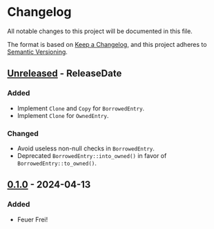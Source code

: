 # Changelog
All notable changes to this project will be documented in this file.

The format is based on [Keep a Changelog](https://keepachangelog.com/en/1.0.0/),
and this project adheres to [Semantic Versioning](https://semver.org/spec/v2.0.0.html).

<!-- next-header -->

## [Unreleased] - ReleaseDate
### Added
- Implement `Clone` and `Copy` for `BorrowedEntry`.
- Implement `Clone` for `OwnedEntry`.

### Changed
- Avoid useless non-null checks in `BorrowedEntry`.
- Deprecated `BorrowedEntry::into_owned()` in favor of `BorrowedEntry::to_owned()`.

## [0.1.0] - 2024-04-13
### Added
- Feuer Frei!

<!-- next-url -->
[Unreleased]: https://github.com/loyd/idr-ebr/compare/v0.1.0...HEAD
[0.1.0]: https://github.com/loyd/idr-ebr/releases/tag/v0.1.0
